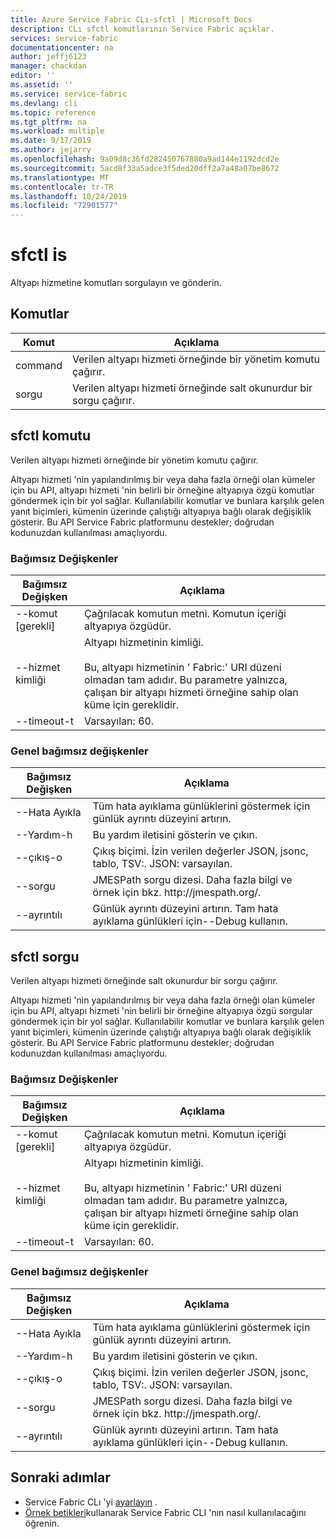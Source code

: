 ```yaml
---
title: Azure Service Fabric CLı-sfctl | Microsoft Docs
description: CLı sfctl komutlarının Service Fabric açıklar.
services: service-fabric
documentationcenter: na
author: jeffj6123
manager: chackdan
editor: ''
ms.assetid: ''
ms.service: service-fabric
ms.devlang: cli
ms.topic: reference
ms.tgt_pltfrm: na
ms.workload: multiple
ms.date: 9/17/2019
ms.author: jejarry
ms.openlocfilehash: 9a09d8c36fd282450767880a9ad144e1192dcd2e
ms.sourcegitcommit: 5acd8f33a5adce3f5ded20dff2a7a48a07be8672
ms.translationtype: MT
ms.contentlocale: tr-TR
ms.lasthandoff: 10/24/2019
ms.locfileid: "72901577"
---
```

# <a name="sfctl-is"></a>sfctl is
Altyapı hizmetine komutları sorgulayın ve gönderin.

## <a name="commands"></a>Komutlar

|Komut|Açıklama|
| --- | --- |
| command | Verilen altyapı hizmeti örneğinde bir yönetim komutu çağırır. |
| sorgu | Verilen altyapı hizmeti örneğinde salt okunurdur bir sorgu çağırır. |

## <a name="sfctl-is-command"></a>sfctl komutu
Verilen altyapı hizmeti örneğinde bir yönetim komutu çağırır.

Altyapı hizmeti 'nin yapılandırılmış bir veya daha fazla örneği olan kümeler için bu API, altyapı hizmeti 'nin belirli bir örneğine altyapıya özgü komutlar göndermek için bir yol sağlar. Kullanılabilir komutlar ve bunlara karşılık gelen yanıt biçimleri, kümenin üzerinde çalıştığı altyapıya bağlı olarak değişiklik gösterir. Bu API Service Fabric platformunu destekler; doğrudan kodunuzdan kullanılması amaçlıyordu.

### <a name="arguments"></a>Bağımsız Değişkenler

|Bağımsız Değişken|Açıklama|
| --- | --- |
| --komut [gerekli] | Çağrılacak komutun metni. Komutun içeriği altyapıya özgüdür. |
| --hizmet kimliği | Altyapı hizmetinin kimliği. <br><br> Bu, altyapı hizmetinin ' Fabric\:' URI düzeni olmadan tam adıdır. Bu parametre yalnızca, çalışan bir altyapı hizmeti örneğine sahip olan küme için gereklidir. |
| --timeout-t | Varsayılan\: 60. |

### <a name="global-arguments"></a>Genel bağımsız değişkenler

|Bağımsız Değişken|Açıklama|
| --- | --- |
| --Hata Ayıkla | Tüm hata ayıklama günlüklerini göstermek için günlük ayrıntı düzeyini artırın. |
| --Yardım-h | Bu yardım iletisini gösterin ve çıkın. |
| --çıkış-o | Çıkış biçimi.  İzin verilen değerler JSON, jsonc, tablo, TSV\:.  JSON\: varsayılan. |
| --sorgu | JMESPath sorgu dizesi. Daha fazla bilgi ve örnek için bkz. http\://jmespath.org/. |
| --ayrıntılı | Günlük ayrıntı düzeyini artırın. Tam hata ayıklama günlükleri için--Debug kullanın. |

## <a name="sfctl-is-query"></a>sfctl sorgu
Verilen altyapı hizmeti örneğinde salt okunurdur bir sorgu çağırır.

Altyapı hizmeti 'nin yapılandırılmış bir veya daha fazla örneği olan kümeler için bu API, altyapı hizmeti 'nin belirli bir örneğine altyapıya özgü sorgular göndermek için bir yol sağlar. Kullanılabilir komutlar ve bunlara karşılık gelen yanıt biçimleri, kümenin üzerinde çalıştığı altyapıya bağlı olarak değişiklik gösterir. Bu API Service Fabric platformunu destekler; doğrudan kodunuzdan kullanılması amaçlıyordu.

### <a name="arguments"></a>Bağımsız Değişkenler

|Bağımsız Değişken|Açıklama|
| --- | --- |
| --komut [gerekli] | Çağrılacak komutun metni. Komutun içeriği altyapıya özgüdür. |
| --hizmet kimliği | Altyapı hizmetinin kimliği. <br><br> Bu, altyapı hizmetinin ' Fabric\:' URI düzeni olmadan tam adıdır. Bu parametre yalnızca, çalışan bir altyapı hizmeti örneğine sahip olan küme için gereklidir. |
| --timeout-t | Varsayılan\: 60. |

### <a name="global-arguments"></a>Genel bağımsız değişkenler

|Bağımsız Değişken|Açıklama|
| --- | --- |
| --Hata Ayıkla | Tüm hata ayıklama günlüklerini göstermek için günlük ayrıntı düzeyini artırın. |
| --Yardım-h | Bu yardım iletisini gösterin ve çıkın. |
| --çıkış-o | Çıkış biçimi.  İzin verilen değerler JSON, jsonc, tablo, TSV\:.  JSON\: varsayılan. |
| --sorgu | JMESPath sorgu dizesi. Daha fazla bilgi ve örnek için bkz. http\://jmespath.org/. |
| --ayrıntılı | Günlük ayrıntı düzeyini artırın. Tam hata ayıklama günlükleri için--Debug kullanın. |


## <a name="next-steps"></a>Sonraki adımlar
- Service Fabric CLı 'yi [ayarlayın](service-fabric-cli.md) .
- [Örnek betikleri](/azure/service-fabric/scripts/sfctl-upgrade-application)kullanarak Service Fabric CLI 'nın nasıl kullanılacağını öğrenin.